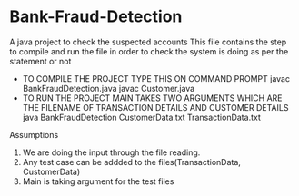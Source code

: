 # Bank-Fraud-Detection
A java project to check the suspected accounts
This file contains the step to compile and run the file in order to check the system is doing as per the statement or not
* TO COMPILE THE PROJECT TYPE THIS ON COMMAND PROMPT
	javac BankFraudDetection.java
	javac Customer.java
* TO RUN THE PROJECT MAIN TAKES TWO ARGUMENTS WHICH ARE THE FILENAME OF TRANSACTION DETAILS AND CUSTOMER DETAILS
	java BankFraudDetection CustomerData.txt  TransactionData.txt

Assumptions
1. We are doing the input through the file reading. 
2. Any test case can be addded to the files(TransactionData, CustomerData)
3. Main is taking argument for the test files
